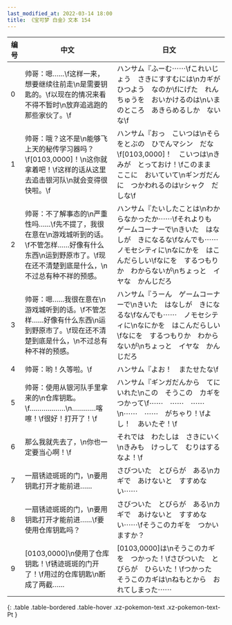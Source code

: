 ```yaml
---
last_modified_at: 2022-03-14 18:00
title: 《宝可梦 白金》文本 154
---
```

| 编号 | 中文 | 日文 |
| ---- | ---- | ---- |
| 0 | 帅哥：嗯……\f这样一来，想要继续往前走\n是需要钥匙的。\f以现在的情况来看不得不暂时\n放弃追逃跑的那些家伙了。\f | ハンサム『ふーむ⋯⋯\fこれいじょう　さきにすすむには\nカギが　ひつよう　なのか\fにげた　れんちゅうを　おいかけるのは\nいまのところ　あきらめるしか　ないな\f |
| 1 | 帅哥：哦？这不是\n能够飞上天的秘传学习器吗？\f[0103,0000]！\n这你就拿着吧！\f这样的话从这里去追击银河队\n就会变得很快啦。\f | ハンサム『おっ　こいつは\nそらをとぶの　ひでんマシン　だな\f[0103,0000]！　こいつは\nきみが　とっておけ！\fこのまま　ここに　おいていて\nギンガだんに　つかわれるのは\rシャク　だしな\f |
| 2 | 帅哥：不了解事态的\n严重性吗……\f先不提了，我很在意在\n游戏城听到的话。\f不管怎样……好像有什么东西\n运到野原市了。\f现在还不清楚到底是什么，\n不过总有种不祥的预感。 | ハンサム『たいしたことは\nわからなかったか⋯⋯\fそれよりも　ゲームコーナーで\nきいた　はなしが　きになるな\fなんでも⋯⋯　ノモセシティに\nなにかを　はこんだらしい\fなにを　するつもりか　わからないが\nちょっと　イヤな　かんじだろ |
| 3 | 帅哥：嗯……我很在意在\n游戏城听到的话。\f不管怎样……好像有什么东西\n运到野原市了。\f现在还不清楚到底是什么，\n不过总有种不祥的预感。 | ハンサム『うーん　ゲームコーナーで\nきいた　はなしが　きになるな\fなんでも⋯⋯　ノモセシティに\nなにかを　はこんだらしい\fなにを　するつもりか　わからないが\nちょっと　イヤな　かんじだろ |
| 4 | 帅哥：哟！久等啦。\f | ハンサム『よお！　またせたな\f |
| 5 | 帅哥：使用从银河队手里拿来的\n仓库钥匙。\f………………\n…………喀嚓！\f很好！打开了！\f | ハンサム『ギンガだんから　てにいれた\nこの　そうこの　カギをつかって\f⋯⋯　⋯⋯　⋯⋯\n⋯⋯　⋯⋯　がちゃり！\fよし！　あいたぞ！\f |
| 6 | 那么我就先去了，\n你也一定要当心啊！\f | それでは　わたしは　さきにいく\nきみも　けっして　むりはするなよ！\f |
| 7 | 一扇锈迹斑斑的门，\n要用钥匙打开才能前进…… | さびついた　とびらが　ある\nカギで　あけないと　すすめない⋯⋯ |
| 8 | 一扇锈迹斑斑的门，\n要用钥匙打开才能前进……\f要使用仓库钥匙吗？ | さびついた　とびらが　ある\nカギで　あけないと　すすめない⋯⋯\fそうこのカギを　つかいますか？ |
| 9 | [0103,0000]\n使用了仓库钥匙！\f锈迹斑斑的门开了！\f用过的仓库钥匙\n断成了两截…… | [0103,0000]は\nそうこのカギを　つかった！\fさびついた　とびらが　ひらいた！\fつかった　そうこのカギは\nねもとから　おれてしまった⋯⋯ |
{: .table .table-bordered .table-hover .xz-pokemon-text .xz-pokemon-text-Pt }